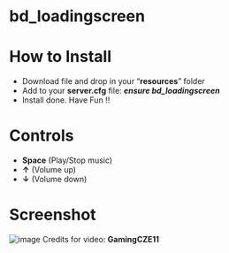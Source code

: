 # bd_loadingscreen

# How to Install
- Download file and drop in your “**resources**” folder
- Add to your **server.cfg** file:  ***ensure bd_loadingscreen***
- Install done. Have Fun !!

# Controls
- **Space** (Play/Stop music)
- **↑** (Volume up)
- **↓** (Volume down)

# Screenshot
![image](https://github.com/Bebicek/bd_loadingscreen/assets/133703817/9507dfd3-dc7f-4134-b1d6-bad78f28bbdd)
Credits for video: **GamingCZE11**
